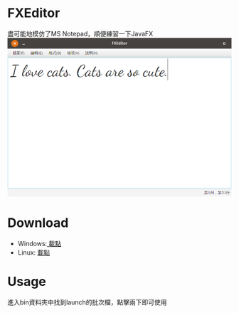 # FXEditor
盡可能地模仿了MS Notepad，順便練習一下JavaFX  
![Demo](demo/FXEditor.png)

# Download
- Windows:[ 載點](https://github.com/gotchamana/FXEditor/releases/download/v1.0/Win64.zip)
- Linux: [載點](https://github.com/gotchamana/FXEditor/releases/download/v1.0/Linux64.zip)

# Usage
進入bin資料夾中找到launch的批次檔，點擊兩下即可使用
